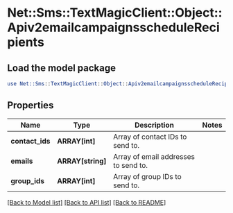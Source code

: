 # Net::Sms::TextMagicClient::Object::Apiv2emailcampaignsscheduleRecipients

## Load the model package
```perl
use Net::Sms::TextMagicClient::Object::Apiv2emailcampaignsscheduleRecipients;
```

## Properties
Name | Type | Description | Notes
------------ | ------------- | ------------- | -------------
**contact_ids** | **ARRAY[int]** | Array of contact IDs to send to. | 
**emails** | **ARRAY[string]** | Array of email addresses to send to. | 
**group_ids** | **ARRAY[int]** | Array of group IDs to send to. | 

[[Back to Model list]](../README.md#documentation-for-models) [[Back to API list]](../README.md#documentation-for-api-endpoints) [[Back to README]](../README.md)


